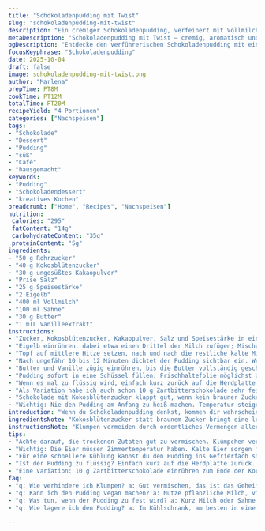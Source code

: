 ```yaml
---
title: "Schokoladenpudding mit Twist"
slug: "schokoladenpudding-mit-twist"
description: "Ein cremiger Schokoladenpudding, verfeinert mit Vollmilch statt Wasser und Kokosblütenzucker statt braunem Zucker. Dickt zügig ein, kein Anbrennen dank ständiger Bewegung. Die Zugabe von Sahne schiebt das Mundgefühl in Richtung Dessert, das nicht zu süß wird. Der Geheimtipp: Direkt nach dem Kochen die Oberfläche mit Frischhaltefolie abdecken, sonst gibt’s die ungeliebte Haut. Eier nach Gefühl trennen, nur Eigelb, sonst gerinnt er zu leicht. Perfekt für geduldige Bäcker, die kleine Fehler schnell erkennen und ausgleichen wollen."
metaDescription: "Schokoladenpudding mit Twist – cremig, aromatisch und perfekt für Geduldige. Mit Kokosblütenzucker und Vollmilch für ein intensives Geschmackserlebnis."
ogDescription: "Entdecke den verführerischen Schokoladenpudding mit einer karamelligen Note. Einfach in der Zubereitung; Geduld wird belohnt."
focusKeyphrase: "Schokoladenpudding"
date: 2025-10-04
draft: false
image: schokoladenpudding-mit-twist.png
author: "Marlena"
prepTime: PT8M
cookTime: PT12M
totalTime: PT20M
recipeYield: "4 Portionen"
categories: ["Nachspeisen"]
tags:
- "Schokolade"
- "Dessert"
- "Pudding"
- "süß"
- "Café"
- "hausgemacht"
keywords:
- "Pudding"
- "Schokoladendessert"
- "kreatives Kochen"
breadcrumb: ["Home", "Recipes", "Nachspeisen"]
nutrition: 
 calories: "295"
 fatContent: "14g"
 carbohydrateContent: "35g"
 proteinContent: "5g"
ingredients:
- "50 g Rohrzucker"
- "40 g Kokosblütenzucker"
- "30 g ungesüßtes Kakaopulver"
- "Prise Salz"
- "25 g Speisestärke"
- "2 Eigelb"
- "400 ml Vollmilch"
- "100 ml Sahne"
- "30 g Butter"
- "1 mTL Vanilleextrakt"
instructions:
- "Zucker, Kokosblütenzucker, Kakaopulver, Salz und Speisestärke in einem mittelgroßen Topf gründlich verquirlen, bis keine Klümpchen mehr sichtbar sind; wichtig für freie Bewegung der Stärke im späteren Kochprozess."
- "Eigelb einrühren, dabei etwa einen Drittel der Milch zufügen; Mischung wird zähflüssig, pastös — hier darf nichts kochen, sonst klumpt’s sofort. Wichtig: Eier müssen Zimmertemperatur haben, sonst gibt's ungebetene Klümpchen."
- "Topf auf mittlere Hitze setzen, nach und nach die restliche kalte Milch sowie die Sahne unterschlagen. Rühren nonstop. Nicht abschweifen. Die Hitze darf nicht zu hoch sein, sonst bildet sich der Randbrand. Geduld – das Geräusch ändert sich vom leichten Köcheln zum dicklichen Blubbern, das ist das Signal."
- "Nach ungefähr 10 bis 12 Minuten dichtet der Pudding sichtbar ein. Wenn der Löffel bedeckt ist und die Masse zäh abfällt, da erst vom Herd nehmen."
- "Butter und Vanille zügig einrühren, bis die Butter vollständig geschmolzen ist. Wärme sorgt für besseren Geschmack, gleichzeitig vermeidet man so die „Butterklumpen“. Kurz stehen lassen."
- "Pudding sofort in eine Schüssel füllen, Frischhaltefolie möglichst direkt auf die Oberfläche legen, keine Luft dazwischen. So spart man sich die lästige Haut. Decke schließen und für 4 bis 6 Stunden kaltstellen. Je länger, desto fester und aromatischer. Wer es schneller braucht: 2 Stunden im Gefrierfach, aber sehr genau beobachten, sonst kriegt man Eiskristalle."
- "Wenn es mal zu flüssig wird, einfach kurz zurück auf die Herdplatte bei niedriger Hitze, ständig rühren. Klappt nicht? Likör oder Kaffeesirup helfen auch beim „Zaubern“."
- "Als Variation habe ich auch schon 10 g Zartbitterschokolade sehr fein geraspelt mit eingemischt zum Ende der Kochzeit. Gibt Biss, Textur, schmeckt wild - nicht nur süß."
- "Schokolade mit Kokosblütenzucker klappt gut, wenn kein brauner Zucker da ist; ersetzt die Tiefe, die sonst fehlt."
- "Wichtig: Nie den Pudding am Anfang zu heiß machen. Temperatur steigert sich schnell, das Eigelb gart zu sehr, und du hast sofort Rührei in deinem Schokoglück."
introduction: "Wenn du Schokoladenpudding denkst, kommen dir wahrscheinlich die üblichen Milchpulverrezepten in den Sinn – sahneleicht, oft banal und leider sehr süß. Nach etlichen Versuchen hab ich eine Version gefunden, die nicht nur dicker dezent bleibt, sondern mit Kokosblütenzucker eine fast karamellige Tiefe bekommt. Die strategische Auswahl der Milchfette durch Vollmilch plus Sahne gibt dem Pudding diesen cremigen Halt, der kein Gelatinegedöns braucht. Dabei achte ich sehr auf die Textur: nicht zu dick, nicht zu dünn, und diese kleine vermeintliche Aufmerksamkeit beim Rühren macht den Unterschied zwischen angebrannt und samtig. Gebe zu, manchmal ist’s Geduld. Aber diese 4 Stunden Kühlschrank sind der wahre Gamechanger. Nicht nur Geschmack, auch die Konsistenz gewinnt enorm – lohnt sich."
ingredientsNote: "Kokosblütenzucker statt braunem Zucker bringt eine leichte Karamellnote und ist gesünder. Falls du keinen hast, normalen Rohrzucker auch okay, musst aber etwas mehr auf die Süße achten. Speisestärke ist das Bindemittel, kann durch Kartoffelstärke ersetzt werden, zieht aber etwas anders an. Eier unbedingt trennen; nur Eigelb verwenden, für Cremigkeit und Bindung. Vollmilch macht’s fülliger als Magermilch, Sahne sorgt für samtigen Schmelz – kannst bei Sahne auf 50 ml runtergehen, wenn kalorienbewusst. Butter gibt Glanz, Vanille das Aroma, Vanillepaste ersetzt Vanilleextrakt sehr gut. Wenn Vanille fehlt, bisschen Zimt rein – überraschend gut. Wichtig: Beim Mischen keine Klümpchen, sonst hast du beim Kochen Probleme. Vorbereitungszeit hält sich kurz, steht und fällt mit exaktem Einkochen."
instructionsNote: "Klumpen vermeiden durch ordentliches Vermengen aller trockenen Zutaten. Nach Zugabe der Eier darauf achten, dass diese nicht zu kalt sind, sonst flockt es. Hitze nur mittel, sonst zu schnell dick und brennt an – stetes Rühren schützt. Der Pudding will deine volle Aufmerksamkeit, nicht nebenbei. Geräusche sind ein super Indikator: Vom leisen Blubbern zum intensiven Dampfen, dann dickt’s gut an. Butter und Vanille mache ich immer ganz zum Schluss, damit Aroma frisch bleibt und keine Fettaugen entstehen. Frischhaltefolie direkt auf die Oberfläche – warum? Sonst Haut außen, die sich zu zäh und faserig anfühlt. Kaltstellen festigt Textur; manchmal über Nacht. Notlösung bei zu dick: Milch oder Sahne einspritzen, kurz zurückköcheln. Variationstipps: Zimt oder Kardamom in der Anfangsphase mit Schokolade für interessante Nuancen."
tips:
- "Achte darauf, die trockenen Zutaten gut zu vermischen. Klümpchen verursachen Probleme beim Kochen. Jedes Mal, kein Aussetzen. Rühren ist wichtig."
- "Wichtig: Die Eier müssen Zimmertemperatur haben. Kalte Eier sorgen für Klumpen. Das ermöglicht eine gleichmäßigere Textur. Ich mache immer einen Test."
- "Für eine schnellere Kühlung kannst du den Pudding ins Gefrierfach stellen. Aber genau beobachten. Zu lange? Eiskristalle auf der Oberfläche."
- "Ist der Pudding zu flüssig? Einfach kurz auf die Herdplatte zurück. Niedrige Hitze. Wenn alles nicht hilft, einen Schuss Likör dazu. Geht immer."
- "Eine Variation: 10 g Zartbitterschokolade einrühren zum Ende der Kochzeit. Das gibt extra Biss. Textur wird spannend, nicht nur süß."
faq:
- "q: Wie verhindere ich Klumpen? a: Gut vermischen, das ist das Geheimnis. Alle trockenen Zutaten zuerst. Eier nicht zu kalt."
- "q: Kann ich den Pudding vegan machen? a: Nutze pflanzliche Milch, vielleicht Kichererbseneier. Geht auch, aber andere Textur. Beobachten."
- "q: Was tun, wenn der Pudding zu fest wird? a: Kurz Milch oder Sahne einrühren. Sanft zurück auf Hitze, rühren. Nicht überhitzen."
- "q: Wie lagere ich den Pudding? a: Im Kühlschrank, am besten in einem geschlossenen Behälter. Sorgt für frische Aromen und Textur."

---
```

